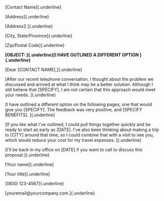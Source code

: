 [Contact Name]{.underline}

[Address]{.underline}

[Address2 ]{.underline}

[City, State/Province]{.underline}

[Zip/Postal Code]{.underline}

**[OBJECT: ]{.underline}[I HAVE OUTLINED A DIFFERENT OPTION
]{.underline}**

[Dear \[CONTACT NAME\],]{.underline}

[After our recent telephone conversation, I thought about the problem we
discussed and arrived at what I think may be a better solution. Although
I still believe that \[SPECIFY\], I am not certain that this approach
would meet your needs. ]{.underline}

[I have outlined a different option on the following pages, one that
would give you \[SPECIFY\]. The feedback was very positive, and
\[SPECIFY BENEFITS\]. ]{.underline}

[If you like what I've outlined, I could pull things together quickly
and be ready to start as early as \[DATE\]. I've also been thinking
about making a trip to \[CITY\] around that time, so I could combine
that with a visit to see you, which would reduce your cost for my travel
expenses. ]{.underline}

[I'll be back in my office on \[DATE\] if you want to call to discuss
this proposal.]{.underline}

[Your name]{.underline}

[Your title]{.underline}

[(800) 123-4567]{.underline}

[youremail\@yourcompany.com ]{.underline}
